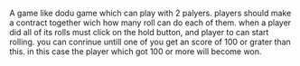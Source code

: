 A game like dodu game which can play with 2 palyers.
players should make a contract together wich how many roll can do each of them.
when a player did all of its rolls must click on the hold button, and player to can start rolling.
you can conrinue untill one of you get an score of 100 or grater than this. in this case the player which got 100 or more will become won.
